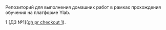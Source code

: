 Репозиторий для выполнения домашних работ в рамках прохождения обучения на платформе Ylab.

1 [ДЗ №1]([gh pr checkout 1](https://github.com/Chizhara/YLab-homework/pull/1#issue-2446792255)).
